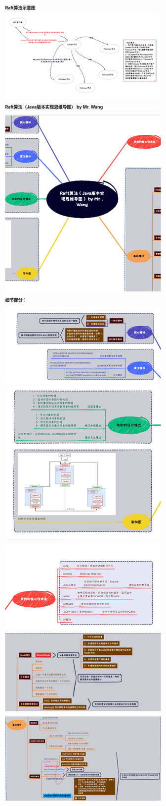 **Raft算法示意图**

![image-20230522114923642](pic/image-20230522114923642.png)

**Raft算法（Java版本实现思维导图） by Mr. Wang**

![image-20230522115125951](pic/image-20230522115125951.png)

**细节部分：**

![image-20230522115201950](pic/image-20230522115201950.png)

![image-20230522115218564](pic/image-20230522115218564.png)

![image-20230522115230864](pic/image-20230522115230864.png)

![image-20230522115245693](pic/image-20230522115245693.png)

![image-20230522115303244](pic/image-20230522115303244.png)

